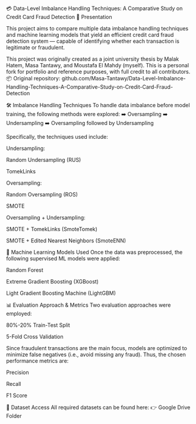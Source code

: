 💳 Data-Level Imbalance Handling Techniques: A Comparative Study on Credit Card Fraud Detection
🔗 Presentation

This project aims to compare multiple data imbalance handling techniques and machine learning models that yield an efficient credit card fraud detection system — capable of identifying whether each transaction is legitimate or fraudulent.

This project was originally created as a joint university thesis by Malak Hatem, Masa Tantawy, and Moustafa El Mahdy (myself).
This is a personal fork for portfolio and reference purposes, with full credit to all contributors.
📦 Original repository: github.com/Masa-Tantawy/Data-Level-Imbalance-Handling-Techniques-A-Comparative-Study-on-Credit-Card-Fraud-Detection

🛠️ Imbalance Handling Techniques
To handle data imbalance before model training, the following methods were explored:
➡️ Oversampling
➡️ Undersampling
➡️ Oversampling followed by Undersampling

Specifically, the techniques used include:

Undersampling:

Random Undersampling (RUS)

TomekLinks

Oversampling:

Random Oversampling (ROS)

SMOTE

Oversampling + Undersampling:

SMOTE + TomekLinks (SmoteTomek)

SMOTE + Edited Nearest Neighbors (SmoteENN)

🤖 Machine Learning Models Used
Once the data was preprocessed, the following supervised ML models were applied:

Random Forest

Extreme Gradient Boosting (XGBoost)

Light Gradient Boosting Machine (LightGBM)

📊 Evaluation Approach & Metrics
Two evaluation approaches were employed:

80%-20% Train-Test Split

5-Fold Cross Validation

Since fraudulent transactions are the main focus, models are optimized to minimize false negatives (i.e., avoid missing any fraud).
Thus, the chosen performance metrics are:

Precision

Recall

F1 Score

📁 Dataset Access
All required datasets can be found here:
👉 Google Drive Folder
